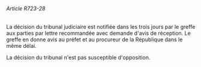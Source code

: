 ###### Article R723-28

La décision du tribunal judiciaire est notifiée dans les trois jours par le greffe aux parties par lettre recommandée avec demande d'avis de réception. Le greffe en donne avis au préfet et au procureur de la République dans le même délai.

La décision du tribunal n'est pas susceptible d'opposition.

